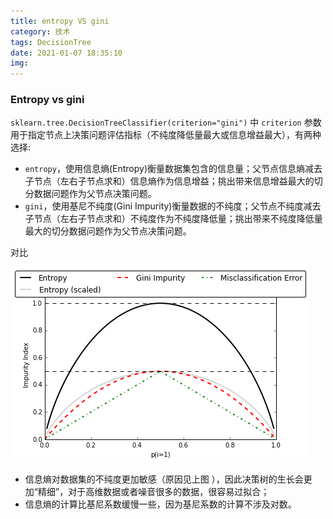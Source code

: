 ```yaml
---
title: entropy VS gini
category: 技术
tags: DecisionTree
date: 2021-01-07 18:35:10
img:
---
```


### Entropy vs gini

`sklearn.tree.DecisionTreeClassifier(criterion="gini")` 中 `criterion` 参数用于指定节点上决策问题评估指标（不纯度降低量最大或信息增益最大），有两种选择: 

* `entropy`，使用信息熵(Entropy)衡量数据集包含的信息量；父节点信息熵减去子节点（左右子节点求和）信息熵作为信息增益；挑出带来信息增益最大的切分数据问题作为父节点决策问题。
* `gini`，使用基尼不纯度(Gini Impurity)衡量数据的不纯度；父节点不纯度减去子节点（左右子节点求和）不纯度作为不纯度降低量；挑出带来不纯度降低量最大的切分数据问题作为父节点决策问题。

对比


![](/images/overview-plot.20200107.png)

* 信息熵对数据集的不纯度更加敏感（原因见上图 ），因此决策树的生长会更加“精细”，对于高维数据或者噪音很多的数据，很容易过拟合；
* 信息熵的计算比基尼系数缓慢一些，因为基尼系数的计算不涉及对数。

